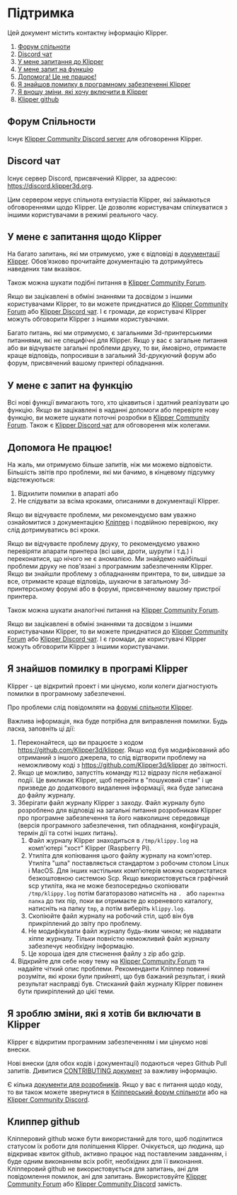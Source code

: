 # Підтримка

Цей документ містить контактну інформацію Klipper.

1. [Форум спільноти](#community-forum)
1. [Discord чат](#discord-chat)
1. [У мене запитання до Klipper](#i-have-a-question-about-klipper)
1. [У мене запит на функцію](#i-have-a-feature-request)
1. [Допомога! Це не працює!](#help-it-doesnt-work)
1. [Я знайшов помилку в програмному забезпеченні Klipper](#i-found-a-bug-in-the-klipper-software)
1. [Я вношу зміни, які хочу включити в Klipper](#i-am-making-changes-that-id-like-to-include-in-klipper)
1. [Klipper github](#klipper-github)

## Форум Спільности

Існує [Klipper Community Discord server](https://community.klipper3d.org) для обговорення Klipper.

## Discord чат

Існує сервер Discord, присвячений Klipper, за адресою: <https://discord.klipper3d.org>.

Цим сервером керує спільнота ентузіастів Klipper, які займаються обговореннями щодо Klipper. Це дозволяє користувачам спілкуватися з іншими користувачами в режимі реального часу.

## У мене є запитання щодо Klipper

На багато запитань, які ми отримуємо, уже є відповіді в [документації Klipper](Overview.md). Обов’язково прочитайте документацію та дотримуйтесь наведених там вказівок.

Також можна шукати подібні питання в [Klipper Community Forum](#community-forum).

Якщо ви зацікавлені в обміні знаннями та досвідом з іншими користувачами Klipper, то ви можете приєднатися до [Klipper Community Forum](#community-forum) або [Klipper Discord чат](#discord-chat). І є громади, де користувачі Klipper можуть обговорити Klipper з іншими користувачами.

Багато питань, які ми отримуємо, є загальними 3d-принтерськими питаннями, які не специфічні для Klipper. Якщо у вас є загальне питання або ви відчуваєте загальні проблеми друку, то ви, ймовірно, отримаєте краще відповідь, попросивши в загальний 3d-друкуючий форум або форум, присвячений вашому принтері обладнання.

## У мене є запит на функцію

Всі нові функції вимагають того, хто цікавиться і здатний реалізувати цю функцію. Якщо ви зацікавлені в наданні допомоги або перевірте нову функцію, ви можете шукати поточні розробки в [Klipper Community Forum](#community-forum). Також є [Klipper Discord чат](#discord-chat) для обговорення між колегами.

## Допомога Не працює!

На жаль, ми отримуємо більше запитів, ніж ми можемо відповісти. Більшість звітів про проблеми, які ми бачимо, в кінцевому підсумку відстежуються:

1. Відхилити помилки в апараті або
1. Не слідувати за всіма кроками, описаними в документації Klipper.

Якщо ви відчуваєте проблеми, ми рекомендуємо вам уважно ознайомитися з документацією [Кліппер](Overview.md) і подвійною перевіркою, яку слід дотримуватись всі кроки.

Якщо ви відчуваєте проблему друку, то рекомендуємо уважно перевіряти апарати принтера (всі шви, дроти, шурупи і т.д.) і переконатися, що нічого не є аномалією. Ми знайдемо найбільші проблеми друку не пов'язані з програмним забезпеченням Klipper. Якщо ви знайшли проблему з обладнанням принтера, то ви, швидше за все, отримаєте краще відповідь, шукаючи в загальному 3d-принтерському форумі або в форумі, присвяченому вашому пристрої принтера.

Також можна шукати аналогічні питання на [Klipper Community Forum](#community-forum).

Якщо ви зацікавлені в обміні знаннями та досвідом з іншими користувачами Klipper, то ви можете приєднатися до [Klipper Community Forum](#community-forum) або [Klipper Discord чат](#discord-chat). І є громади, де користувачі Klipper можуть обговорити Klipper з іншими користувачами.

## Я знайшов помилку в програмі Klipper

Klipper - це відкритий проект і ми цінуємо, коли колеги діагностують помилки в програмному забезпеченні.

Про проблеми слід повідомляти на [форумі спільноти Klipper](#community-forum).

Важлива інформація, яка буде потрібна для виправлення помилки. Будь ласка, заповніть ці дії:

1. Переконайтеся, що ви працюєте з кодом <https://github.com/Klipper3d/klipper>. Якщо код був модифікований або отриманий з іншого джерела, то слід відтворити проблему на неможливому коді з <https://github.com/Klipper3d/klipper> до звітності.
1. Якщо це можливо, запустіть команду `M112` відразу після небажаної події. Це викликає Klipper, щоб перейти в "пошуковий стан" і це призведе до додаткового видалення інформації, яка буде записана до файлу журналу.
1. Зберігати файл журналу Klipper з заходу. Файл журналу було розроблено для відповіді на загальні питання розробникам Klipper про програмне забезпечення та його навколишнє середовище (версія програмного забезпечення, тип обладнання, конфігурація, термін дії та сотні інших питань).
   1. Файл журналу Klipper знаходиться в `/tmp/klippy.log` на комп'ютері "хост" Klipper (Raspberry Pi).
   1. Утиліта для копіювання цього файлу журналу на комп'ютер. Утиліта "шпа" поставляється стандартом з робочим столом Linux і MacOS. Для інших настільних комп’ютерів можна скористатися безкоштовною системою Scp. Якщо використовується графічний scp утиліта, яка не може безпосередньо скопіювати `/tmp/klippy.log` потім багаторазово натисніть на `. ` або `парентна папка` до тих пір, поки ви отримаєте до кореневого каталогу, натисніть на папку `tmp`, а потім виберіть `klippy.log`.
   1. Скопіюйте файл журналу на робочий стіл, щоб він був прикріплений до звіту про проблему.
   1. Не модифікувати файл журналу будь-яким чином; не надавати хіппе журналу. Тільки повністю неможливий файл журналу забезпечує необхідну інформацію.
   1. Це хороша ідея для стиснення файлу з zip або gzip.
1. Відкрийте для себе нову тему на [Klipper Community Forum](#community-forum) та надайте чіткий опис проблеми. Рекоменданти Кліппер повинні розуміти, які кроки були прийняті, що був бажаний результат, і який результат насправді був. Стисканий файл журналу Klipper повинен бути прикріплений до цієї теми.

## Я зроблю зміни, які я хотів би включати в Klipper

Klipper є відкритим програмним забезпеченням і ми цінуємо нові внески.

Нові внески (для обох кодів і документації) подаються через Github Pull запитів. Дивитися [CONTRIBUTING документ](CONTRIBUTING.md) за важливу інформацію.

Є кілька [документи для розробників](Overview.md#developer-documentation). Якщо у вас є питання щодо коду, то ви також можете звернутися в [Кліпперський форум спільноти](#community-forum) або на [Klipper Community Discord](#discord-chat).

## Клиппер github

Кліпперовий github може бути використаний для того, щоб поділитися статусом їх роботи для поліпшення Klipper. Очікується, що людина, що відкриває квиток github, активно працює над поставленим завданням, і буде одним виконанням всіх робіт, необхідних для її виконання. Кліпперовий github не використовується для запитань, ані для повідомлення помилок, ані для запитань. Використовуйте [Klipper Community Forum](#community-forum) або [Klipper Community Discord](#discord-chat) замість.
